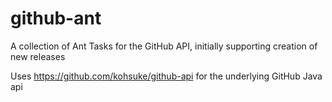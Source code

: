 github-ant
===============

A collection of Ant Tasks for the GitHub API, initially supporting creation of new releases

Uses https://github.com/kohsuke/github-api for the underlying GitHub Java api